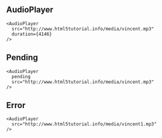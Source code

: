 AudioPlayer
-----------

```
<AudioPlayer
  src="http://www.html5tutorial.info/media/vincent.mp3"
  duration={4146}
/>
```

Pending
-------

```
<AudioPlayer
  pending
  src="http://www.html5tutorial.info/media/vincent.mp3"
/>
```

Error
-------

```
<AudioPlayer
  src="http://www.html5tutorial.info/media/vincent1.mp3"
/>
```
